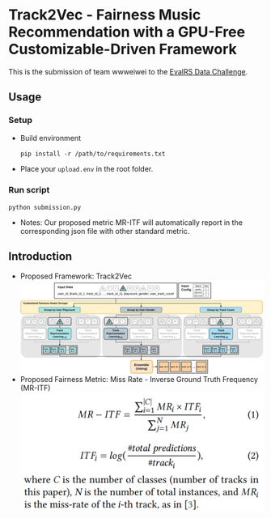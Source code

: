 # Track2Vec - Fairness Music Recommendation with a GPU-Free Customizable-Driven Framework
This is the submission of team wwweiwei to the [EvalRS Data Challenge](https://github.com/RecList/evalRS-CIKM-2022). 
## Usage
### Setup
- Build environment
    ```
    pip install -r /path/to/requirements.txt
    ```
- Place your `upload.env` in the root folder.

### Run script
```
python submission.py
```
- Notes: Our proposed metric MR-ITF will automatically report in the corresponding json file with other standard metric.
## Introduction
- Proposed Framework: Track2Vec
![Track2Vec Framework](images/Track2Vec_framework.jpg)
- Proposed Fairness Metric: Miss Rate - Inverse Ground Truth Frequency (MR-ITF)
![MR-ITF Equation](images/MR_ITF_equation.png)
